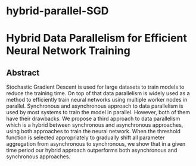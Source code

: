 # hybrid-parallel-SGD
# Hybrid Data Parallelism for Efficient Neural Network Training

## Abstract

Stochastic Gradient Descent is used for large datasets to train models to reduce the training time. On top of that data parallelism is
widely used as a method to efficiently train neural networks using
multiple worker nodes in parallel. Synchronous and asynchronous
approach to data parallelism is used by most systems to train the
model in parallel. However, both of them have their drawbacks.
We propose a third approach to data parallelism which is a hybrid
between synchronous and asynchronous approaches, using both approaches to train the neural network. When the threshold function
is selected appropriately to gradually shift all parameter aggregation from asynchronous to synchronous, we show that in a given
time period our hybrid approach outperforms both asynchronous
and synchronous approaches.
